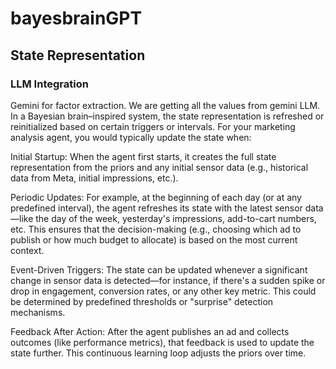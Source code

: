 # bayesbrainGPT

## State Representation

### LLM Integration

Gemini for factor extraction. We are getting all the values from gemini LLM.
In a Bayesian brain–inspired system, the state representation is refreshed or reinitialized based on certain triggers or intervals. For your marketing analysis agent, you would typically update the state when:

Initial Startup:
When the agent first starts, it creates the full state representation from the priors and any initial sensor data (e.g., historical data from Meta, initial impressions, etc.).

Periodic Updates:
For example, at the beginning of each day (or at any predefined interval), the agent refreshes its state with the latest sensor data—like the day of the week, yesterday's impressions, add-to-cart numbers, etc. This ensures that the decision-making (e.g., choosing which ad to publish or how much budget to allocate) is based on the most current context.

Event-Driven Triggers:
The state can be updated whenever a significant change in sensor data is detected—for instance, if there's a sudden spike or drop in engagement, conversion rates, or any other key metric. This could be determined by predefined thresholds or "surprise" detection mechanisms.

Feedback After Action:
After the agent publishes an ad and collects outcomes (like performance metrics), that feedback is used to update the state further. This continuous learning loop adjusts the priors over time.

